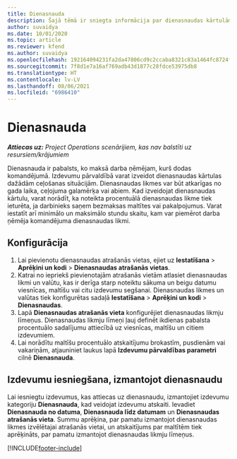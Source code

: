 ```yaml
---
title: Dienasnauda
description: Šajā tēmā ir sniegta informācija par dienasnaudas kārtulām, kas tiek izmantotas izdevumu pārvaldībā.
author: suvaidya
ms.date: 10/01/2020
ms.topic: article
ms.reviewer: kfend
ms.author: suvaidya
ms.openlocfilehash: 192164094231fa2da47806cd9c2ccaba8321c83a1464fc8724fa0d0a7618660f
ms.sourcegitcommit: 7f8d1e7a16af769adb43d1877c28fdce53975db8
ms.translationtype: HT
ms.contentlocale: lv-LV
ms.lasthandoff: 08/06/2021
ms.locfileid: "6986410"
---
```

# <a name="per-diems"></a>Dienasnauda

_**Attiecas uz:** Project Operations scenārijiem, kas nav balstīti uz resursiem/krājumiem_


Dienasnauda ir pabalsts, ko maksā darba ņēmējam, kurš dodas komandējumā. Izdevumu pārvaldībā varat izveidot dienasnaudas kārtulas dažādām ceļošanas situācijām. Dienasnaudas likmes var būt atkarīgas no gada laika, ceļojuma galamērķa vai abiem. Kad izveidojat dienasnaudas kārtulu, varat norādīt, ka noteikta procentuālā dienasnaudas likme tiek ieturēta, ja darbinieks saņem bezmaksas maltītes vai pakalpojumus. Varat iestatīt arī minimālo un maksimālo stundu skaitu, kam var piemērot darba ņēmēja komandējuma dienasnaudas likmi.

## <a name="configuration"></a>Konfigurācija 

1. Lai pievienotu dienasnaudas atrašanās vietas, ejiet uz **Iestatīšana** > **Aprēķini un kodi** > **Dienasnaudas atrašanās vietas**.
2. Katrai no iepriekš pievienotajām atrašanās vietām atlasiet dienasnaudas likmi un valūtu, kas ir derīga starp noteiktu sākuma un beigu datumu viesnīcas, maltīšu vai citu izdevumu segšanai. Dienasnaudas likmes un valūtas tiek konfigurētas sadaļā **Iestatīšana** > **Aprēķini un kodi** > **Dienasnaudas**.
3. Lapā **Dienasnaudas atrašanās vieta** konfigurējiet dienasnaudas likmju līmeņus. Dienasnaudas likmju līmeņi ļauj definēt ikdienas pabalsta procentuālo sadalījumu attiecībā uz viesnīcas, maltīšu un citiem izdevumiem. 
4. Lai norādītu maltīšu procentuālo atskaitījumu brokastīm, pusdienām vai vakariņām, atjauniniet laukus lapā **Izdevumu pārvaldības parametri** cilnē **Dienasnauda**. 
    
## <a name="submit-expenses-using-per-diem"></a>Izdevumu iesniegšana, izmantojot dienasnaudu
Lai iesniegtu izdevumus, kas attiecas uz dienasnaudu, izmantojiet izdevumu kategoriju **Dienasnauda**, kad veidojat izdevumu atskaiti. Ievadiet **Dienasnauda no datuma**, **Dienasnauda līdz datumam** un **Dienasnaudas atrašanās vieta**. Summu aprēķina, par pamatu izmantojot dienasnaudas likmes izvēlētajai atrašanās vietai, un atskaitījums par maltītēm tiek aprēķināts, par pamatu izmantojot dienasnaudas likmju līmeņus.


[!INCLUDE[footer-include](../includes/footer-banner.md)]